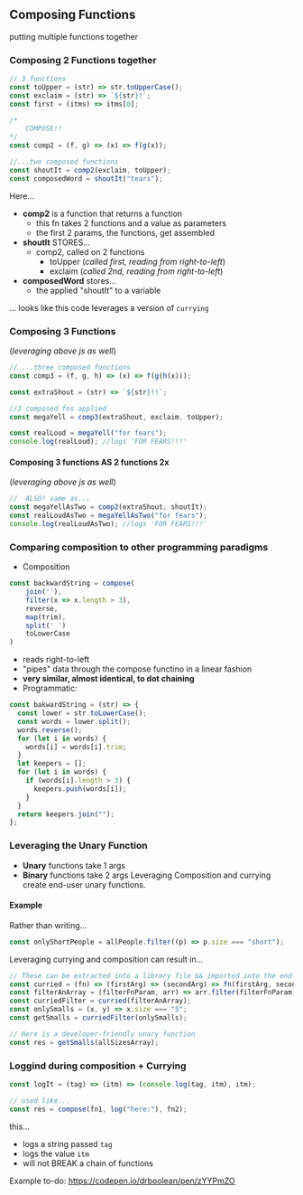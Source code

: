 ## Composing Functions

putting multiple functions together

### Composing 2 Functions together

```js
// 3 functions
const toUpper = (str) => str.toUpperCase();
const exclaim = (str) => `${str}!`;
const first = (itms) => itms[0];

/*
	COMPOSE!!
*/
const comp2 = (f, g) => (x) => f(g(x));

//...two composed functions
const shoutIt = comp2(exclaim, toUpper);
const composedWord = shoutIt("tears");
```

Here...

- **comp2** is a function that returns a function
  - this fn takes 2 functions and a value as parameters
  - the first 2 params, the functions, get assembled
- **shoutIt** STORES...
  - comp2, called on 2 functions
    - toUpper (_called first, reading from right-to-left_)
    - exclaim (_called 2nd, reading from right-to-left_)
- **composedWord** stores...
  - the applied "shoutIt" to a variable

... looks like this code leverages a version of `currying`

### Composing 3 Functions

(_leveraging above js as well_)

```js
// ...three composed functions
const comp3 = (f, g, h) => (x) => f(g(h(x)));

const extraShout = (str) => `${str}!!`;

//3 composed fns applied
const megaYell = comp3(extraShout, exclaim, toUpper);

const realLoud = megaYell("for fears");
console.log(realLoud); //logs 'FOR FEARS!!!'
```

#### Composing 3 functions AS 2 functions 2x

(_leveraging above js as well_)

```js
//  ALSO! same as...
const megaYellAsTwo = comp2(extraShout, shoutIt);
const realLoudAsTwo = megaYellAsTwo("for fears");
console.log(realLoudAsTwo); //logs 'FOR FEARS!!!'
```

### Comparing composition to other programming paradigms

- Composition

```js
const backwardString = compose(
	join(''),
	filter(x => x.length > 3),
	reverse,
	map(trim),
	split(' ')
	toLowerCase
)
```

- reads right-to-left
- "pipes" data through the compose functino in a linear fashion
- **very similar, almost identical, to dot chaining**
- Programmatic:

```js
const bakwardString = (str) => {
  const lower = str.toLowerCase();
  const words = lower.split();
  words.reverse();
  for (let i in words) {
    words[i] = words[i].trim;
  }
  let keepers = [];
  for (let i in words) {
    if (words[i].length > 3) {
      keepers.push(words[i]);
    }
  }
  return keepers.join("");
};
```

### Leveraging the Unary Function

- **Unary** functions take 1 args
- **Binary** functions take 2 args
  Leveraging Composition and currying create end-user unary functions.

#### Example

Rather than writing...

```js
const onlyShortPeople = allPeople.filter((p) => p.size === "short");
```

Leveraging currying and composition can result in...

```js
// These can be extracted into a library file && imported into the end-developers code
const curried = (fn) => (firstArg) => (secondArg) => fn(firstArg, secondArg);
const filterAnArray = (filterFnParam, arr) => arr.filter(filterFnParam);
const curriedFilter = curried(filterAnArray);
const onlySmalls = (x, y) => x.size === "S";
const getSmalls = curriedFilter(onlySmalls);

// Here is a developer-friendly unary function
const res = getSmalls(allSizesArray);
```

### Loggind during composition + Currying

```js
const logIt = (tag) => (itm) => (console.log(tag, itm), itm);

// used like...
const res = compose(fn1, log("here:"), fn2);
```

this...

- logs a string passed `tag`
- logs the value `itm`
- will not BREAK a chain of functions

Example to-do:
https://codepen.io/drboolean/pen/zYYPmZO
